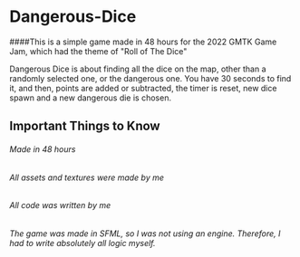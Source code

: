 # Dangerous-Dice

####This is a simple game made in 48 hours for the 2022 GMTK Game Jam, which had the theme of "Roll of The Dice"

Dangerous Dice is about finding all the dice on the map, other than a randomly selected one, or the dangerous one.
You have 30 seconds to find it, and then, points are added or subtracted, the timer is reset, new dice spawn and a new dangerous die is chosen.

## Important Things to Know

###### Made in 48 hours
###### All assets and textures were made by me
###### All code was written by me
###### The game was made in SFML, so I was not using an engine. Therefore, I had to write absolutely all logic myself.
